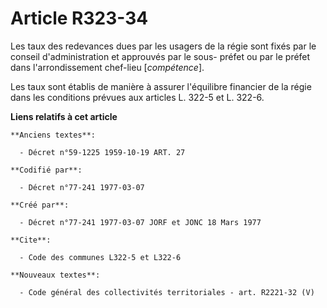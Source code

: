 # Article R323-34

Les taux des redevances dues par les usagers de la régie sont fixés par le conseil d'administration et approuvés par le sous-
préfet ou par le préfet dans l'arrondissement chef-lieu [*compétence*].

Les taux sont établis de manière à assurer l'équilibre financier de la régie dans les conditions prévues aux articles L.
322-5 et L. 322-6.

**Liens relatifs à cet article**

	**Anciens textes**:

	  - Décret n°59-1225 1959-10-19 ART. 27

	**Codifié par**:

	  - Décret n°77-241 1977-03-07

	**Créé par**:

	  - Décret n°77-241 1977-03-07 JORF et JONC 18 Mars 1977

	**Cite**:

	  - Code des communes L322-5 et L322-6

	**Nouveaux textes**:

	  - Code général des collectivités territoriales - art. R2221-32 (V)

